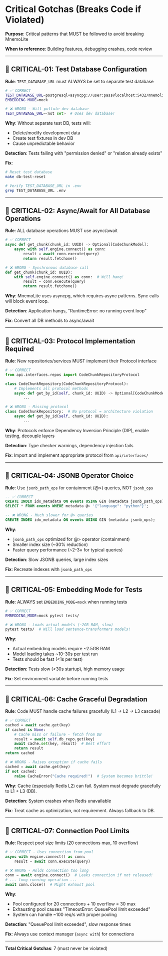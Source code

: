 # Critical Gotchas (Breaks Code if Violated)

**Purpose**: Critical patterns that MUST be followed to avoid breaking MnemoLite

**When to reference**: Building features, debugging crashes, code review

---

## 🔴 CRITICAL-01: Test Database Configuration

**Rule**: `TEST_DATABASE_URL` must ALWAYS be set to separate test database

```bash
# ✅ CORRECT
TEST_DATABASE_URL=postgresql+asyncpg://user:pass@localhost:5432/mnemolite_test
EMBEDDING_MODE=mock

# ❌ WRONG - Will pollute dev database
TEST_DATABASE_URL=<not set>  # Uses dev database!
```

**Why**: Without separate test DB, tests will:
- Delete/modify development data
- Create test fixtures in dev DB
- Cause unpredictable behavior

**Detection**: Tests failing with "permission denied" or "relation already exists"

**Fix**:
```bash
# Reset test database
make db-test-reset

# Verify TEST_DATABASE_URL in .env
grep TEST_DATABASE_URL .env
```

---

## 🔴 CRITICAL-02: Async/Await for All Database Operations

**Rule**: ALL database operations MUST use async/await

```python
# ✅ CORRECT
async def get_chunk(chunk_id: UUID) -> Optional[CodeChunkModel]:
    async with self.engine.connect() as conn:
        result = await conn.execute(query)
        return result.fetchone()

# ❌ WRONG - Synchronous database call
def get_chunk(chunk_id: UUID):
    with self.engine.connect() as conn:  # Will hang!
        result = conn.execute(query)
        return result.fetchone()
```

**Why**: MnemoLite uses asyncpg, which requires async patterns. Sync calls will block event loop.

**Detection**: Application hangs, "RuntimeError: no running event loop"

**Fix**: Convert all DB methods to async/await

---

## 🔴 CRITICAL-03: Protocol Implementation Required

**Rule**: New repositories/services MUST implement their Protocol interface

```python
# ✅ CORRECT
from api.interfaces.repos import CodeChunkRepositoryProtocol

class CodeChunkRepository(CodeChunkRepositoryProtocol):
    # Implements all protocol methods
    async def get_by_id(self, chunk_id: UUID) -> Optional[CodeChunkModel]:
        ...

# ❌ WRONG - Missing protocol
class CodeChunkRepository:  # No protocol = architecture violation
    async def get_by_id(self, chunk_id: UUID):
        ...
```

**Why**: Protocols enforce Dependency Inversion Principle (DIP), enable testing, decouple layers

**Detection**: Type checker warnings, dependency injection fails

**Fix**: Import and implement appropriate protocol from `api/interfaces/`

---

## 🔴 CRITICAL-04: JSONB Operator Choice

**Rule**: Use `jsonb_path_ops` for containment (@>) queries, NOT `jsonb_ops`

```sql
-- ✅ CORRECT
CREATE INDEX idx_metadata ON events USING GIN (metadata jsonb_path_ops);
SELECT * FROM events WHERE metadata @> '{"language": "python"}';

-- ❌ WRONG - Much slower for @> queries
CREATE INDEX idx_metadata ON events USING GIN (metadata jsonb_ops);
```

**Why**:
- `jsonb_path_ops` optimized for @> operator (containment)
- Smaller index size (~30% reduction)
- Faster query performance (~2-3× for typical queries)

**Detection**: Slow JSONB queries, large index sizes

**Fix**: Recreate indexes with `jsonb_path_ops`

---

## 🔴 CRITICAL-05: Embedding Mode for Tests

**Rule**: ALWAYS set `EMBEDDING_MODE=mock` when running tests

```bash
# ✅ CORRECT
EMBEDDING_MODE=mock pytest tests/

# ❌ WRONG - Loads actual models (~2GB RAM, slow)
pytest tests/  # Will load sentence-transformers models!
```

**Why**:
- Actual embedding models require ~2.5GB RAM
- Model loading takes ~10-30s per test run
- Tests should be fast (<1s per test)

**Detection**: Tests slow (>30s startup), high memory usage

**Fix**: Set environment variable before running tests

---

## 🔴 CRITICAL-06: Cache Graceful Degradation

**Rule**: Code MUST handle cache failures gracefully (L1 → L2 → L3 cascade)

```python
# ✅ CORRECT
cached = await cache.get(key)
if cached is None:
    # Cache miss or failure - fetch from DB
    result = await self.db_repo.get(key)
    await cache.set(key, result)  # Best effort
    return result
return cached

# ❌ WRONG - Raises exception if cache fails
cached = await cache.get(key)
if not cached:
    raise CacheError("Cache required!")  # System becomes brittle!
```

**Why**: Cache (especially Redis L2) can fail. System must degrade gracefully to L1 + L3 (DB).

**Detection**: System crashes when Redis unavailable

**Fix**: Treat cache as optimization, not requirement. Always fallback to DB.

---

## 🔴 CRITICAL-07: Connection Pool Limits

**Rule**: Respect pool size limits (20 connections max, 10 overflow)

```python
# ✅ CORRECT - Uses connection from pool
async with engine.connect() as conn:
    result = await conn.execute(query)

# ❌ WRONG - Holds connection too long
conn = await engine.connect()  # Leaks connection if not released!
# ... long-running operation ...
await conn.close()  # Might exhaust pool
```

**Why**:
- Pool configured for 20 connections + 10 overflow = 30 max
- Exhausting pool causes "TimeoutError: QueuePool limit exceeded"
- System can handle ~100 req/s with proper pooling

**Detection**: "QueuePool limit exceeded", slow response times

**Fix**: Always use context manager (`async with`) for connections

---

**Total Critical Gotchas**: 7 (must never be violated)
